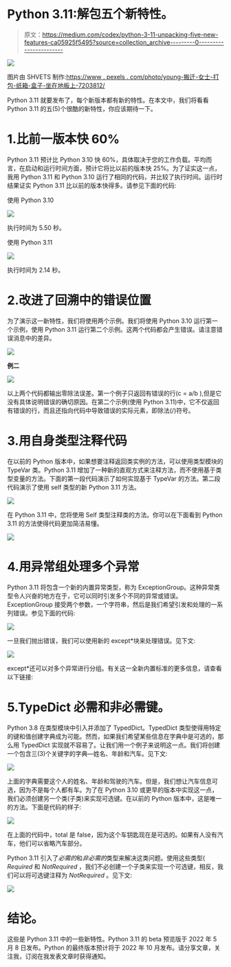 # Python 3.11:解包五个新特性。

> 原文：<https://medium.com/codex/python-3-11-unpacking-five-new-features-ca05925f5495?source=collection_archive---------0----------------------->

![](img/df774b33a1f4db0d070e95cf6ff4a57e.png)

图片由 SHVETS 制作:[https://www . pexels . com/photo/young-搬迁-女士-打包-纸箱-盒子-坐在地板上-7203812/](https://www.pexels.com/photo/young-relocating-lady-packing-carton-boxes-sitting-on-floor-7203812/)

Python 3.11 就要发布了，每个新版本都有新的特性。在本文中，我们将看看 Python 3.11 的五(5)个很酷的新特性，你应该期待一下。

# 1.比前一版本快 60%

Python 3.11 预计比 Python 3.10 快 60%，具体取决于您的工作负载。平均而言，在启动和运行时间方面，预计它将比以前的版本快 25%。为了证实这一点，我用 Python 3.11 和 Python 3.10 运行了相同的代码，并比较了执行时间。运行时结果证实 Python 3.11 比以前的版本快得多。请参见下面的代码:

使用 Python 3.10

![](img/d22335e1d5eb57271f5a334b28627245.png)

执行时间为 5.50 秒。

使用 Python 3.11

![](img/0d12e04d27d9910b77aaadd2abc2d678.png)

执行时间为 2.14 秒。

# 2.改进了回溯中的错误位置

为了演示这一新特性，我们将使用两个示例。我们将使用 Python 3.10 运行第一个示例，使用 Python 3.11 运行第二个示例。这两个代码都会产生错误。请注意错误消息中的差异。

![](img/57b3a072c4c0ae7635dddb720f984394.png)

**例二**

![](img/8e88191f4735a101df0bcf81b007acfd.png)

以上两个代码都输出零除法误差。第一个例子只返回有错误的行(c = a/b ),但是它没有具体说明错误的确切原因。在第二个示例(使用 Python 3.11)中，它不仅返回有错误的行，而且还指向代码中导致错误的实际元素，即除法(/)符号。

# 3.用自身类型注释代码

在以前的 Python 版本中，如果想要注释返回类实例的方法，可以使用类型模块的 TypeVar 类。Python 3.11 增加了一种新的直观方式来注释方法，而不使用基于类型变量的方法。下面的第一段代码演示了如何实现基于 TypeVar 的方法。第二段代码演示了使用 self 类型的新 Python 3.11 方法。

![](img/051e2a5fa4a6612fd3f7673917a8df93.png)

在 Python 3.11 中，您将使用 Self 类型注释类的方法。你可以在下面看到 Python 3.11 的方法使得代码更加简洁易懂。

![](img/3d40c31eca425dcf7a65f7b477c41c6b.png)

# 4.用异常组处理多个异常

Python 3.11 将包含一个新的内置异常类型，称为 ExceptionGroup。这种异常类型令人兴奋的地方在于，它可以同时引发多个不同的异常或错误。ExceptionGroup 接受两个参数，一个字符串，然后是我们希望引发和处理的一系列错误。参见下面的代码:

![](img/7ec1f6f917a3dd24d373c7f151e9acf9.png)

一旦我们抛出错误，我们可以使用新的 except*块来处理错误。见下文:

![](img/31f9a83babcb6502a7dcbac28a6afb54.png)

except*还可以对多个异常进行分组。有关这一全新内置标准的更多信息，请查看以下链接:

# 5.TypeDict 必需和非必需键。

Python 3.8 在类型模块中引入并添加了 TypedDict。TypedDict 类型使得用特定的键和值创建字典成为可能。然而，如果我们希望某些信息在字典中是可选的，那么用 TypedDict 实现就不容易了。让我们用一个例子来说明这一点。我们将创建一个包含三(3)个关键字的字典—姓名、年龄和汽车。见下文:

![](img/927adf399763f0d3b7f4c6550752bdf8.png)

上面的字典需要这个人的姓名、年龄和驾驶的汽车。但是，我们想让汽车信息可选，因为不是每个人都有车。为了在 Python 3.10 或更早的版本中实现这一点，我们必须创建另一个类(子类)来实现可选键。在以前的 Python 版本中，这是唯一的方法。下面是代码的样子:

![](img/0c8f2c1cfd351e8696e700650f8f3a97.png)

在上面的代码中，total 是 false，因为这个车钥匙现在是可选的。如果有人没有汽车，他们可以省略汽车部分。

Python 3.11 引入了*必需的*和*非必需的*类型来解决这类问题。使用这些类型( *Required* 和 *NotRequired* ，我们不必创建一个子类来实现一个可选键，相反，我们可以将可选键注释为 *NotRequired* 。见下文:

![](img/1aa81aa5e7d562320f61f7379df532b8.png)

# 结论。

这些是 Python 3.11 中的一些新特性。Python 3.11 的 beta 预览版于 2022 年 5 月 8 日发布。Python 的最终版本预计将于 2022 年 10 月发布。请分享文章，关注我，订阅在我发表文章时获得通知。